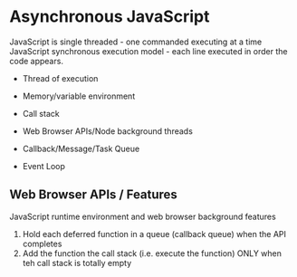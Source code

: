 # Asynchronous JavaScript

JavaScript is single threaded - one commanded executing at a time
JavaScript synchronous execution model - each line executed in order the code appears.

- Thread of execution
- Memory/variable environment
- Call stack

- Web Browser APIs/Node background threads
- Callback/Message/Task Queue
- Event Loop

## Web Browser APIs / Features

JavaScript runtime environment and web browser background features

1. Hold each deferred function in a queue (callback queue) when the API completes
2. Add the function the call stack (i.e. execute the function) ONLY when teh call stack is totally empty

